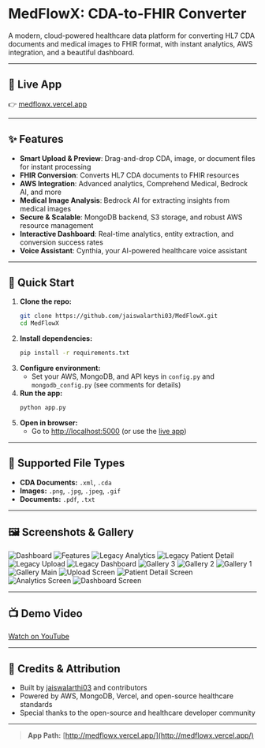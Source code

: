 # MedFlowX: CDA-to-FHIR Converter

A modern, cloud-powered healthcare data platform for converting HL7 CDA documents and medical images to FHIR format, with instant analytics, AWS integration, and a beautiful dashboard.

---

## 🚀 Live App

👉 [medflowx.vercel.app](http://medflowx.vercel.app/)

---

## ✨ Features

- **Smart Upload & Preview**: Drag-and-drop CDA, image, or document files for instant processing
- **FHIR Conversion**: Converts HL7 CDA documents to FHIR resources
- **AWS Integration**: Advanced analytics, Comprehend Medical, Bedrock AI, and more
- **Medical Image Analysis**: Bedrock AI for extracting insights from medical images
- **Secure & Scalable**: MongoDB backend, S3 storage, and robust AWS resource management
- **Interactive Dashboard**: Real-time analytics, entity extraction, and conversion success rates
- **Voice Assistant**: Cynthia, your AI-powered healthcare voice assistant

---

## 🏁 Quick Start

1. **Clone the repo:**
   ```bash
   git clone https://github.com/jaiswalarthi03/MedFlowX.git
   cd MedFlowX
   ```
2. **Install dependencies:**
   ```bash
   pip install -r requirements.txt
   ```
3. **Configure environment:**
   - Set your AWS, MongoDB, and API keys in `config.py` and `mongodb_config.py` (see comments for details)
4. **Run the app:**
   ```bash
   python app.py
   ```
5. **Open in browser:**
   - Go to [http://localhost:5000](http://localhost:5000) (or use the [live app](http://medflowx.vercel.app/))

---

## 📂 Supported File Types
- **CDA Documents:** `.xml`, `.cda`
- **Images:** `.png`, `.jpg`, `.jpeg`, `.gif`
- **Documents:** `.pdf`, `.txt`

---

## 🖼️ Screenshots & Gallery

![Dashboard](https://raw.githubusercontent.com/jaiswalarthi03/MedFlowX/refs/heads/master/screenshot/dashboard_screenshot.png)
![Features](https://raw.githubusercontent.com/jaiswalarthi03/MedFlowX/refs/heads/master/screenshot/features_screenshot.png)
![Legacy Analytics](https://raw.githubusercontent.com/jaiswalarthi03/MedFlowX/refs/heads/master/screenshot/legacy_analytics.png)
![Legacy Patient Detail](https://raw.githubusercontent.com/jaiswalarthi03/MedFlowX/refs/heads/master/screenshot/legacy_patient_detail.png)
![Legacy Upload](https://raw.githubusercontent.com/jaiswalarthi03/MedFlowX/refs/heads/master/screenshot/legacy_upload.png)
![Legacy Dashboard](https://raw.githubusercontent.com/jaiswalarthi03/MedFlowX/refs/heads/master/screenshot/legacy_dashboard.png)
![Gallery 3](https://raw.githubusercontent.com/jaiswalarthi03/MedFlowX/refs/heads/master/screenshot/gallery_3.jpg)
![Gallery 2](https://raw.githubusercontent.com/jaiswalarthi03/MedFlowX/refs/heads/master/screenshot/gallery_2.jpg)
![Gallery 1](https://raw.githubusercontent.com/jaiswalarthi03/MedFlowX/refs/heads/master/screenshot/gallery_1.jpg)
![Gallery Main](https://raw.githubusercontent.com/jaiswalarthi03/MedFlowX/refs/heads/master/screenshot/gallery_main.jpg)
![Upload Screen](https://raw.githubusercontent.com/jaiswalarthi03/MedFlowX/refs/heads/master/screenshot/upload_screen.png)
![Patient Detail Screen](https://raw.githubusercontent.com/jaiswalarthi03/MedFlowX/refs/heads/master/screenshot/patient_detail_screen.png)
![Analytics Screen](https://raw.githubusercontent.com/jaiswalarthi03/MedFlowX/refs/heads/master/screenshot/analytics_screen.png)
![Dashboard Screen](https://raw.githubusercontent.com/jaiswalarthi03/MedFlowX/refs/heads/master/screenshot/dashboard_screen.png)

---

## 📺 Demo Video

[Watch on YouTube](https://youtu.be/pUN1GpLpGjU)

---

## 🙏 Credits & Attribution
- Built by [jaiswalarthi03](https://github.com/jaiswalarthi03) and contributors
- Powered by AWS, MongoDB, Vercel, and open-source healthcare standards
- Special thanks to the open-source and healthcare developer community

---

> **App Path:** [http://medflowx.vercel.app/](http://medflowx.vercel.app/)
